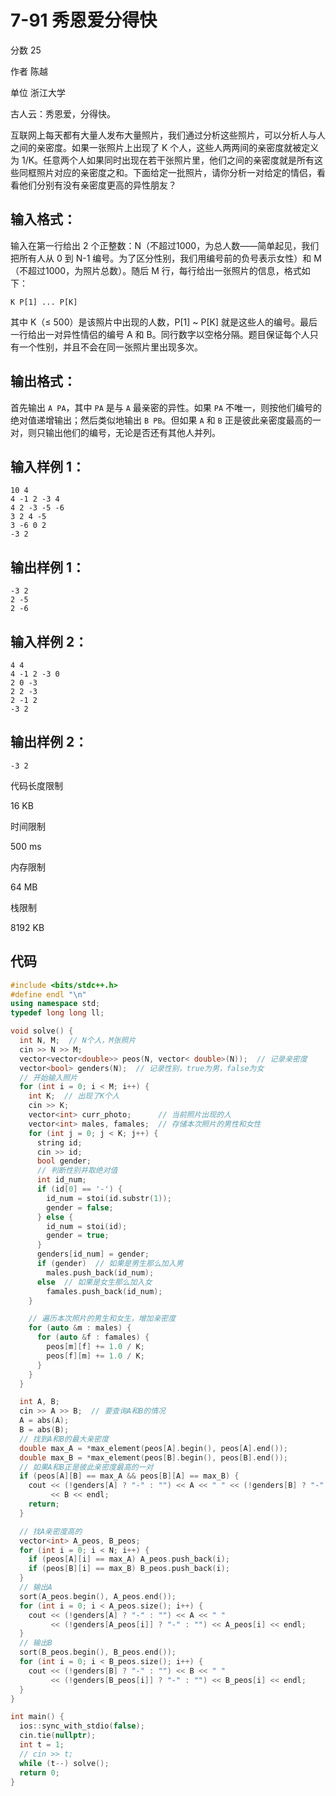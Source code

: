 # **7-91 秀恩爱分得快**

分数 25

作者 陈越

单位 浙江大学

古人云：秀恩爱，分得快。

互联网上每天都有大量人发布大量照片，我们通过分析这些照片，可以分析人与人之间的亲密度。如果一张照片上出现了 K 个人，这些人两两间的亲密度就被定义为 1/K。任意两个人如果同时出现在若干张照片里，他们之间的亲密度就是所有这些同框照片对应的亲密度之和。下面给定一批照片，请你分析一对给定的情侣，看看他们分别有没有亲密度更高的异性朋友？

## 输入格式：

输入在第一行给出 2 个正整数：N（不超过1000，为总人数——简单起见，我们把所有人从 0 到 N-1 编号。为了区分性别，我们用编号前的负号表示女性）和 M（不超过1000，为照片总数）。随后 M 行，每行给出一张照片的信息，格式如下：

```
K P[1] ... P[K]
```

其中 K（≤ 500）是该照片中出现的人数，P[1] ~ P[K] 就是这些人的编号。最后一行给出一对异性情侣的编号 A 和 B。同行数字以空格分隔。题目保证每个人只有一个性别，并且不会在同一张照片里出现多次。

## 输出格式：

首先输出 `A PA`，其中 `PA` 是与 `A` 最亲密的异性。如果 `PA` 不唯一，则按他们编号的绝对值递增输出；然后类似地输出 `B PB`。但如果 `A` 和 `B` 正是彼此亲密度最高的一对，则只输出他们的编号，无论是否还有其他人并列。

## 输入样例 1：

```in
10 4
4 -1 2 -3 4
4 2 -3 -5 -6
3 2 4 -5
3 -6 0 2
-3 2
```

## 输出样例 1：

```out
-3 2
2 -5
2 -6
```

## 输入样例 2：

```in
4 4
4 -1 2 -3 0
2 0 -3
2 2 -3
2 -1 2 
-3 2
```

## 输出样例 2：

```out
-3 2
```

代码长度限制

16 KB

时间限制

500 ms

内存限制

64 MB

栈限制

8192 KB

## 代码

```cpp
#include <bits/stdc++.h>
#define endl "\n"
using namespace std;
typedef long long ll;

void solve() {
  int N, M;  // N个人，M张照片
  cin >> N >> M;
  vector<vector<double>> peos(N, vector< double>(N));  // 记录亲密度
  vector<bool> genders(N);  // 记录性别，true为男，false为女
  // 开始输入照片
  for (int i = 0; i < M; i++) {
    int K;  // 出现了K个人
    cin >> K;
    vector<int> curr_photo;      // 当前照片出现的人
    vector<int> males, famales;  // 存储本次照片的男性和女性
    for (int j = 0; j < K; j++) {
      string id;
      cin >> id;
      bool gender;
      // 判断性别并取绝对值
      int id_num;
      if (id[0] == '-') {
        id_num = stoi(id.substr(1));
        gender = false;
      } else {
        id_num = stoi(id);
        gender = true;
      }
      genders[id_num] = gender;
      if (gender)  // 如果是男生那么加入男
        males.push_back(id_num);
      else  // 如果是女生那么加入女
        famales.push_back(id_num);
    }

    // 遍历本次照片的男生和女生，增加亲密度
    for (auto &m : males) {
      for (auto &f : famales) {
        peos[m][f] += 1.0 / K;
        peos[f][m] += 1.0 / K;
      }
    }
  }

  int A, B;
  cin >> A >> B;  // 要查询A和B的情况
  A = abs(A);
  B = abs(B);
  // 找到A和B的最大亲密度
  double max_A = *max_element(peos[A].begin(), peos[A].end());
  double max_B = *max_element(peos[B].begin(), peos[B].end());
  // 如果A和B正是彼此亲密度最高的一对
  if (peos[A][B] == max_A && peos[B][A] == max_B) {
    cout << (!genders[A] ? "-" : "") << A << " " << (!genders[B] ? "-" : "")
         << B << endl;
    return;
  }

  // 找A亲密度高的
  vector<int> A_peos, B_peos;
  for (int i = 0; i < N; i++) {
    if (peos[A][i] == max_A) A_peos.push_back(i);
    if (peos[B][i] == max_B) B_peos.push_back(i);
  }
  // 输出A
  sort(A_peos.begin(), A_peos.end());
  for (int i = 0; i < A_peos.size(); i++) {
    cout << (!genders[A] ? "-" : "") << A << " "
         << (!genders[A_peos[i]] ? "-" : "") << A_peos[i] << endl;
  }
  // 输出B
  sort(B_peos.begin(), B_peos.end());
  for (int i = 0; i < B_peos.size(); i++) {
    cout << (!genders[B] ? "-" : "") << B << " "
         << (!genders[B_peos[i]] ? "-" : "") << B_peos[i] << endl;
  }
}

int main() {
  ios::sync_with_stdio(false);
  cin.tie(nullptr);
  int t = 1;
  // cin >> t;
  while (t--) solve();
  return 0;
}
```


